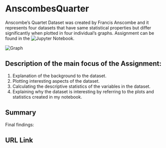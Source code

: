 # AnscombesQuarter
Anscombe’s Quartet Dataset was created by Francis Anscombe and it represents four datasets that have same statistical properties but differ significantly when plotted in four individual’s graphs. Assignment can be found in the ![Jupyter Notebook](https://github.com/MartynaMisk/AnscombesQuartet/blob/master/InvestigationAnscombesQuartet.ipynb).

![Graph](https://github.com/MartynaMisk/AnscombesQuartet/blob/master/graph/anscombes-quartet.png)

## Description of the main focus of the Assignment:

1. Explanation of the background to the dataset.
2. Plotting interesting aspects of the dataset.
3. Calculating the descriptive statistics of the variables in the dataset.
4. Explaining why the dataset is interesting by referring to the plots and statistics created in my notebook.

### 

## Summary
Final findings:

## URL Link 
